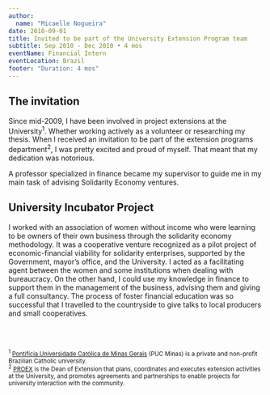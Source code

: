 ```yaml
---
author:
  name: "Micaelle Nogueira"
date: 2010-09-01
title: Invited to be part of the University Extension Program team
subtitle: Sep 2010 - Dec 2010 • 4 mos
eventName: Financial Intern
eventLocation: Brazil
footer: "Duration: 4 mos"
---
```


## The invitation

Since mid-2009, I have been involved in project extensions at the University<sup>1</sup>. Whether working actively as a volunteer or researching my thesis. When I received an invitation to be part of the extension programs department<sup>2</sup>, I was pretty excited and proud of myself. That meant that my dedication was notorious.

A professor specialized in finance became my supervisor to guide me in my main task of advising Solidarity Economy ventures.

## University Incubator Project

I worked with an association of women without income who were learning to be owners of their own business through the solidarity economy methodology. It was a cooperative venture recognized as a pilot project of economic-financial viability for solidarity enterprises, supported by the Government, mayor’s office, and the University. I acted as a facilitating agent between the women and some institutions when dealing with bureaucracy. On the other hand, I could use my knowledge in finance to support them in the management of the business, advising them and giving a full consultancy. The process of foster financial education was so successful that I travelled to the countryside to give talks to local producers and small cooperatives.

<br/>
<br/>

<small><sup>1</sup> [Pontifícia Universidade Católica de Minas Gerais](https://www.pucminas.br/destaques/Paginas/default.aspx) (PUC Minas) is a private and non-profit Brazilian Catholic university.</small><br/>
<small><sup>2</sup> [PROEX](http://www.pucminas.br/proex) is the Dean of Extension that plans, coordinates and executes extension activities at the University, and promotes agreements and partnerships to enable projects for university interaction with the community.</small>